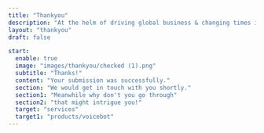 ```yaml
---
title: "Thankyou"
description: "At the helm of driving global business & changing times is web apps. Considered as premium consultants & industry experts to build on Ruby-on-Rails and Node.js."
layout: "thankyou"
draft: false

start:
  enable: true
  image: "images/thankyou/checked (1).png"
  subtitle: "Thanks!"
  content: "Your submission was successfully."
  section: "We would get in touch with you shortly."
  section1: "Meanwhile why don't you go through"
  section2: "that might intrigue you!"
  target: "services"
  target1: "products/voicebot"
---
```

